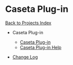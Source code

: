 # Caseta Plug-in

[Back to Projects Index](/index)

* Caseta Plug-in
  * [Caseta Plug-in](https://github.com/rebel7580/Lutron-Caseta-Plugin-for-HomeVisionXL)
  * [Caseta Plug-in Help](https://github.com/rebel7580/Lutron-Caseta-Plugin-for-HomeVisionXL/wiki/Help)


* [Change Log](https://github.com/rebel7580/Lutron-Caseta-Plugin-for-HomeVisionXL/wiki/Change-Log)
